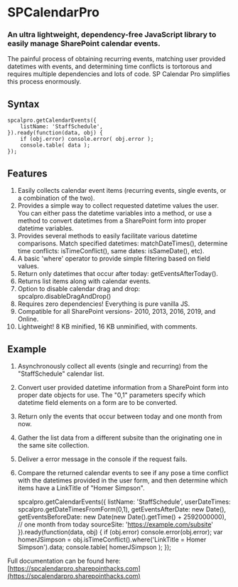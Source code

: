 # SPCalendarPro

### An ultra lightweight, dependency-free JavaScript library to easily manage SharePoint calendar events.

The painful process of obtaining recurring events, matching user provided datetimes with events, and determining time conflicts is tortorous and requires multiple dependencies and lots of code. SP Calendar Pro simplifies this process enormously.

## Syntax
    spcalpro.getCalendarEvents({
        listName: 'StaffSchedule',
    }).ready(function(data, obj) {
        if (obj.error) console.error( obj.error );
        console.table( data );
    });

## Features
1) Easily collects calendar event items (recurring events, single events, or a combination of the two).
2) Provides a simple way to collect requested datetime values the user. You can either pass the datetime variables into a method, or use a method to convert datetimes from a SharePoint form into proper datetime variables.
3) Provides several methods to easily facilitate various datetime comparisons. Match specified datetimes: matchDateTimes(), determine time conflicts: isTimeConflict(), same dates: isSameDate(), etc).
4) A basic 'where' operator to provide simple filtering based on field values.
5) Return only datetimes that occur after today: getEventsAfterToday().
6) Returns list items along with calendar events.
7) Option to disable calendar drag and drop: spcalpro.disableDragAndDrop()
8) Requires zero dependencies! Everything is pure vanilla JS.
9) Compatible for all SharePoint versions- 2010, 2013, 2016, 2019, and Online.
10) Lightweight! 8 KB minified, 16 KB unminified, with comments.

## Example
1) Asynchronously collect all events (single and recurring) from the "StaffSchedule" calendar list. 
2) Convert user provided datetime information from a SharePoint form into proper date objects for use. The "0,1" parameters specify which datetime field elements on a form are to be converted.
3) Return only the events that occur between today and one month from now.
4) Gather the list data from a different subsite than the originating one in the same site collection.
5) Deliver a error message in the console if the request fails.
6) Compare the returned calendar events to see if any pose a time conflict with the datetimes provided in the user form, and then determine which items have a LinkTitle of "Homer Simpson".

    spcalpro.getCalendarEvents({
        listName: 'StaffSchedule',
        userDateTimes: spcalpro.getDateTimesFromForm(0,1),
        getEventsAfterDate: new Date(),
        getEventsBeforeDate: new Date(new Date().getTime() + 2592000000),       // one month from today
        sourceSite: 'https://example.com/subsite'
    }).ready(function(data, obj) {
        if (obj.error) console.error(obj.error);
        var homerJSimpson = obj.isTimeConflict().where('LinkTitle = Homer Simpson').data;
        console.table( homerJSimpson );
    });

Full documentation can be found here: [https://spcalendarpro.sharepointhacks.com](https://spcalendarpro.sharepointhacks.com)